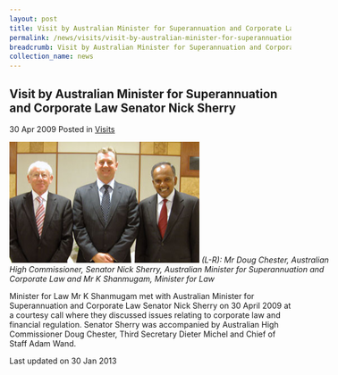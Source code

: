 ```yaml
---
layout: post
title: Visit by Australian Minister for Superannuation and Corporate Law Senator Nick Sherry
permalink: /news/visits/visit-by-australian-minister-for-superannuation-and-corporate-law-senator-nick-sherry/
breadcrumb: Visit by Australian Minister for Superannuation and Corporate Law Senator Nick Sherry
collection_name: news
---
```


<style>
.image {width: 600px;}
.image img {max-width: 100%;}
</style>

Visit by Australian Minister for Superannuation and Corporate Law Senator Nick Sherry
---

30 Apr 2009 Posted in [Visits](/news/visits/)

<div class="image">
  <img src="/images/visit-by-australian-minister.jpg/" alt="am visit" title="am visit">
  <i>(L-R): Mr Doug Chester, Australian High Commissioner, Senator Nick Sherry, Australian Minister for Superannuation and Corporate Law and Mr K Shanmugam, Minister for Law</i>
</div>

Minister for Law Mr K Shanmugam met with Australian Minister for Superannuation and Corporate Law Senator Nick Sherry on 30 April 2009 at a courtesy call where they discussed issues relating to corporate law and financial regulation. Senator Sherry was accompanied by Australian High Commissioner Doug Chester, Third Secretary Dieter Michel and Chief of Staff Adam Wand. 

<p class="right-side-updated">Last updated on 30 Jan 2013</p>
